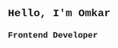 <!DOCTYPE html>
<html lang="en">
<head>
     <meta charset="UTF-8">
     <meta name="viewport" content="width=device-width, initial-scale=1.0">
</head>
<body>
     <section style="padding: 10px; font-family: 'Courier New', Courier, monospace;">
          <div>
               <h1>Hello, I'm Omkar</h1>
               <h3>Frontend Developer</h3>
          </div>
     </section>
</body>
</html>
